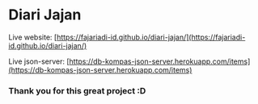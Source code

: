 # Diari Jajan

Live website: [https://fajariadi-id.github.io/diari-jajan/](https://fajariadi-id.github.io/diari-jajan/)

Live json-server: [https://db-kompas-json-server.herokuapp.com/items](https://db-kompas-json-server.herokuapp.com/items)

### Thank you for this great project :D
